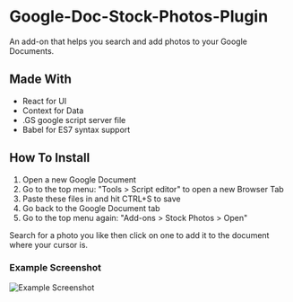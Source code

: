 # Google-Doc-Stock-Photos-Plugin
An add-on that helps you search and add photos to your Google Documents.

## Made With
- React for UI
- Context for Data
- .GS google script server file
- Babel for ES7 syntax support

## How To Install
1) Open a new Google Document
2) Go to the top menu: "Tools > Script editor" to open a new Browser Tab
3) Paste these files in and hit CTRL+S to save
4) Go back to the Google Document tab
5) Go to the top menu again: "Add-ons > Stock Photos > Open"

Search for a photo you like then click on one to add it to the document where your cursor is.

### Example Screenshot
![Example Screenshot](https://github.com/GrantAlanDawson/Google-Doc-Stock-Photos-Plugin/blob/master/Screenshot.jpg?raw=true)
